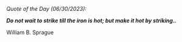 *Quote of the Day (06/30/2023):*

_**Do not wait to strike till the iron is hot; but make it hot by striking..**_

William B. Sprague